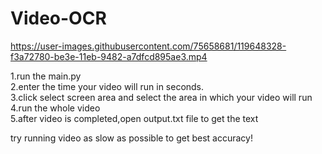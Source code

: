 # Video-OCR
 

https://user-images.githubusercontent.com/75658681/119648328-f3a72780-be3e-11eb-9482-a7dfcd895ae3.mp4

1.run the main.py\
2.enter the time your video will run in seconds.\
3.click select screen area and select the area in which your video will run\
4.run the whole video\
5.after video is completed,open output.txt file to get the text 

try running video as slow as possible to get best accuracy! 
